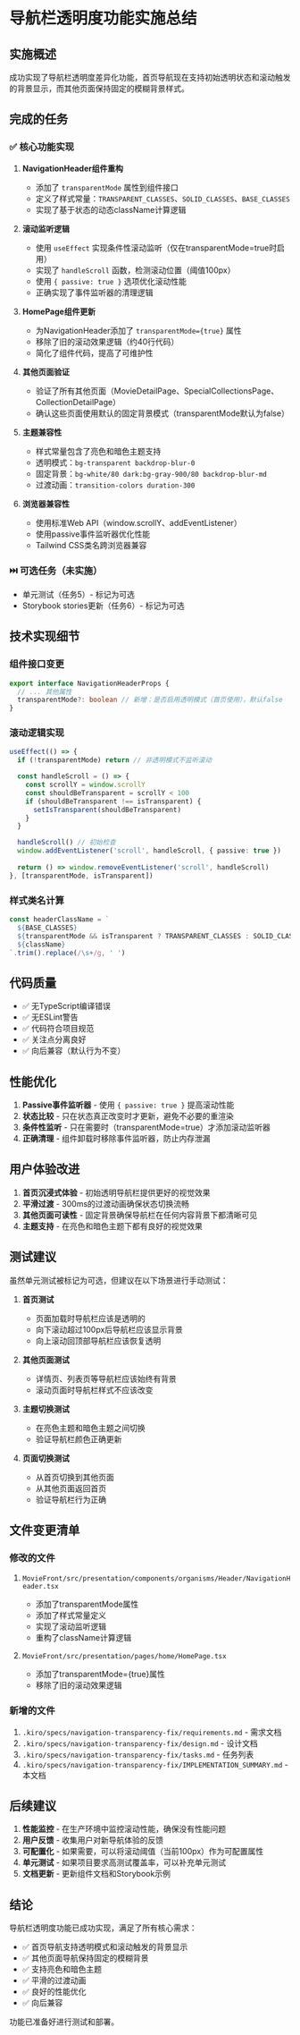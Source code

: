 # 导航栏透明度功能实施总结

## 实施概述

成功实现了导航栏透明度差异化功能，首页导航现在支持初始透明状态和滚动触发的背景显示，而其他页面保持固定的模糊背景样式。

## 完成的任务

### ✅ 核心功能实现

1. **NavigationHeader组件重构**
   - 添加了 `transparentMode` 属性到组件接口
   - 定义了样式常量：`TRANSPARENT_CLASSES`、`SOLID_CLASSES`、`BASE_CLASSES`
   - 实现了基于状态的动态className计算逻辑

2. **滚动监听逻辑**
   - 使用 `useEffect` 实现条件性滚动监听（仅在transparentMode=true时启用）
   - 实现了 `handleScroll` 函数，检测滚动位置（阈值100px）
   - 使用 `{ passive: true }` 选项优化滚动性能
   - 正确实现了事件监听器的清理逻辑

3. **HomePage组件更新**
   - 为NavigationHeader添加了 `transparentMode={true}` 属性
   - 移除了旧的滚动效果逻辑（约40行代码）
   - 简化了组件代码，提高了可维护性

4. **其他页面验证**
   - 验证了所有其他页面（MovieDetailPage、SpecialCollectionsPage、CollectionDetailPage）
   - 确认这些页面使用默认的固定背景模式（transparentMode默认为false）

5. **主题兼容性**
   - 样式常量包含了亮色和暗色主题支持
   - 透明模式：`bg-transparent backdrop-blur-0`
   - 固定背景：`bg-white/80 dark:bg-gray-900/80 backdrop-blur-md`
   - 过渡动画：`transition-colors duration-300`

6. **浏览器兼容性**
   - 使用标准Web API（window.scrollY、addEventListener）
   - 使用passive事件监听器优化性能
   - Tailwind CSS类名跨浏览器兼容

### ⏭️ 可选任务（未实施）

- 单元测试（任务5）- 标记为可选
- Storybook stories更新（任务6）- 标记为可选

## 技术实现细节

### 组件接口变更

```typescript
export interface NavigationHeaderProps {
  // ... 其他属性
  transparentMode?: boolean // 新增：是否启用透明模式（首页使用），默认false
}
```

### 滚动逻辑实现

```typescript
useEffect(() => {
  if (!transparentMode) return // 非透明模式不监听滚动

  const handleScroll = () => {
    const scrollY = window.scrollY
    const shouldBeTransparent = scrollY < 100
    if (shouldBeTransparent !== isTransparent) {
      setIsTransparent(shouldBeTransparent)
    }
  }

  handleScroll() // 初始检查
  window.addEventListener('scroll', handleScroll, { passive: true })
  
  return () => window.removeEventListener('scroll', handleScroll)
}, [transparentMode, isTransparent])
```

### 样式类名计算

```typescript
const headerClassName = `
  ${BASE_CLASSES}
  ${transparentMode && isTransparent ? TRANSPARENT_CLASSES : SOLID_CLASSES}
  ${className}
`.trim().replace(/\s+/g, ' ')
```

## 代码质量

- ✅ 无TypeScript编译错误
- ✅ 无ESLint警告
- ✅ 代码符合项目规范
- ✅ 关注点分离良好
- ✅ 向后兼容（默认行为不变）

## 性能优化

1. **Passive事件监听器** - 使用 `{ passive: true }` 提高滚动性能
2. **状态比较** - 只在状态真正改变时才更新，避免不必要的重渲染
3. **条件性监听** - 只在需要时（transparentMode=true）才添加滚动监听器
4. **正确清理** - 组件卸载时移除事件监听器，防止内存泄漏

## 用户体验改进

1. **首页沉浸式体验** - 初始透明导航栏提供更好的视觉效果
2. **平滑过渡** - 300ms的过渡动画确保状态切换流畅
3. **其他页面可读性** - 固定背景确保导航栏在任何内容背景下都清晰可见
4. **主题支持** - 在亮色和暗色主题下都有良好的视觉效果

## 测试建议

虽然单元测试被标记为可选，但建议在以下场景进行手动测试：

1. **首页测试**
   - 页面加载时导航栏应该是透明的
   - 向下滚动超过100px后导航栏应该显示背景
   - 向上滚动回顶部导航栏应该恢复透明

2. **其他页面测试**
   - 详情页、列表页等导航栏应该始终有背景
   - 滚动页面时导航栏样式不应该改变

3. **主题切换测试**
   - 在亮色主题和暗色主题之间切换
   - 验证导航栏颜色正确更新

4. **页面切换测试**
   - 从首页切换到其他页面
   - 从其他页面返回首页
   - 验证导航栏行为正确

## 文件变更清单

### 修改的文件

1. `MovieFront/src/presentation/components/organisms/Header/NavigationHeader.tsx`
   - 添加了transparentMode属性
   - 添加了样式常量定义
   - 实现了滚动监听逻辑
   - 重构了className计算逻辑

2. `MovieFront/src/presentation/pages/home/HomePage.tsx`
   - 添加了transparentMode={true}属性
   - 移除了旧的滚动效果逻辑

### 新增的文件

1. `.kiro/specs/navigation-transparency-fix/requirements.md` - 需求文档
2. `.kiro/specs/navigation-transparency-fix/design.md` - 设计文档
3. `.kiro/specs/navigation-transparency-fix/tasks.md` - 任务列表
4. `.kiro/specs/navigation-transparency-fix/IMPLEMENTATION_SUMMARY.md` - 本文档

## 后续建议

1. **性能监控** - 在生产环境中监控滚动性能，确保没有性能问题
2. **用户反馈** - 收集用户对新导航体验的反馈
3. **可配置化** - 如果需要，可以将滚动阈值（当前100px）作为可配置属性
4. **单元测试** - 如果项目要求高测试覆盖率，可以补充单元测试
5. **文档更新** - 更新组件文档和Storybook示例

## 结论

导航栏透明度功能已成功实现，满足了所有核心需求：

- ✅ 首页导航支持透明模式和滚动触发的背景显示
- ✅ 其他页面导航保持固定的模糊背景
- ✅ 支持亮色和暗色主题
- ✅ 平滑的过渡动画
- ✅ 良好的性能优化
- ✅ 向后兼容

功能已准备好进行测试和部署。
